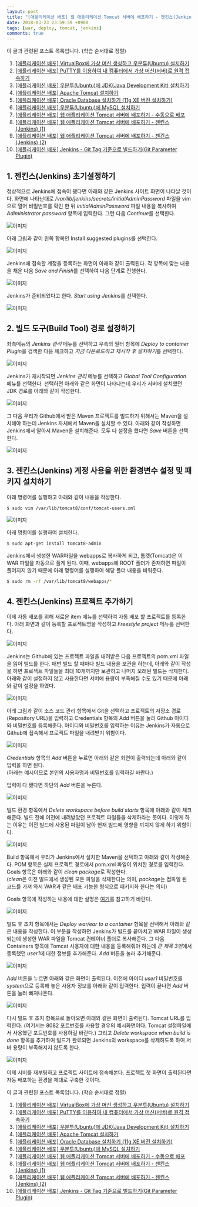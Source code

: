 ```yaml
---
layout: post
title: "[애플리케이션 배포] 웹 애플리케이션 Tomcat 서버에 배포하기 - 젠킨스(Jenkins) (2)"
date: 2018-03-23 23:59:59 +0900
tags: [war, deploy, tomcat, jenkins]
comments: true
---
```

이 글과 관련된 포스트 목록입니다. (학습 순서대로 정렬)
1. [[애플리케이션 배포] VirtualBox에 가상 머신 생성하고 우분투(Ubuntu) 설치하기](https://blog.tophoon.com/2018/03/10/setup-ubuntu-to-virtualbox.html)
2. [[애플리케이션 배포] PuTTY를 이용하여 내 컴퓨터에서 가상 머신(서버)로 원격 접속하기](https://blog.tophoon.com/2018/03/11/connecting-local-remote-using-putty.html)
3. [[애플리케이션 배포] 우분투(Ubuntu)에 JDK(Java Development Kit) 설치하기](https://blog.tophoon.com/2018/03/12/setup-jdk-to-ubuntu.html)
4. [[애플리케이션 배포] Apache Tomcat 설치하기](https://blog.tophoon.com/2018/03/13/setup-tomcat-to-ubuntu.html)
5. [[애플리케이션 배포] Oracle Database 설치하기 (11g XE 버전 설치하기)](https://blog.tophoon.com/2018/03/14/setup-oracle-to-ubuntu.html)
6. [[애플리케이션 배포] 우분투(Ubuntu)에 MySQL 설치하기](https://blog.tophoon.com/2018/03/20/setup-mysql-to-ubuntu.html)
7. [[애플리케이션 배포] 웹 애플리케이션 Tomcat 서버에 배포하기 - 수동으로 배포](https://blog.tophoon.com/2018/03/21/deploy-war-to-tomcat-manually.html)
8. [[애플리케이션 배포] 웹 애플리케이션 Tomcat 서버에 배포하기 - 젠킨스(Jenkins) (1)](https://blog.tophoon.com/2018/03/22/deploy-war-to-tomcat-jenkins.html)
9. [[애플리케이션 배포] 웹 애플리케이션 Tomcat 서버에 배포하기 - 젠킨스(Jenkins) (2)](https://blog.tophoon.com/2018/03/23/deploy-war-to-tomcat-jenkins.html)
10. [[애플리케이션 배포] Jenkins - Git Tag 기준으로 빌드하기(Git Parameter Plugin)](https://blog.tophoon.com/2018/03/24/setup-git-parameter-plugin-to-jenkins.html)

## 1. 젠킨스(Jenkins) 초기설정하기
정상적으로 Jenkins에 접속이 됐다면 아래와 같은 Jenkins 사이트 화면이 나타날 것이다.
화면에 나타난대로 */var/lib/jenkins/secrets/initialAdminPassword* 파일을 vim으로 열어 비밀번호를 확인 한 뒤 *initialAdminPassword* 파일 내용을 복사하여 *Adiministrator password* 항목에 입력한다. 그런 다음 *Continue*를 선택한다.

![이미지](/files/deploy-war-to-tomcat-jenkins-08.png)

아래 그림과 같이 왼쪽 항목인 Install suggested plugins를 선택한다.

![이미지](/files/deploy-war-to-tomcat-jenkins-09.png)

Jenkins에 접속할 계정을 등록하는 화면이 아래와 같이 출력된다. 각 항목에 맞는 내용을 채운 다음 *Save and Finish*를 선택하여 다음 단계로 진행한다.

![이미지](/files/deploy-war-to-tomcat-jenkins-10.png)

Jenkins가 준비되었다고 한다. *Start using Jenkins*를 선택한다.

![이미지](/files/deploy-war-to-tomcat-jenkins-11.png)

## 2. 빌드 도구(Build Tool) 경로 설정하기
좌측메뉴의 *Jenkins 관리* 메뉴를 선택하고 우측의 필터 항목에 *Deploy to container Plugin*을 검색한 다음 체크하고 *지금 다운로드하고 재시작 후 설치하기*를 선택한다.

![이미지](/files/deploy-war-to-tomcat-jenkins-12.png)

Jenkins가 재시작되면 *Jenkins 관리* 메뉴를 선택하고 *Global Tool Configuration* 메뉴를 선택한다.
선택하면 아래와 같은 화면이 나타나는데 우리가 서버에 설치했던 JDK 경로를 아래와 같이 작성한다.

![이미지](/files/deploy-war-to-tomcat-jenkins-13.png)

그 다음 우리가 Github에서 받은 Maven 프로젝트를 빌드하기 위해서는 Maven을 설치해야 하는데 Jenkins 자체에서 Maven을 설치할 수 있다. 아래와 같이 작성하면 Jenkins에서 알아서 Maven을 설치해준다. 모두 다 설정을 했다면 *Save* 버튼을 선택한다.

![이미지](/files/deploy-war-to-tomcat-jenkins-14.png)

## 3. 젠킨스(Jenkins) 계정 사용을 위한 환경변수 설정 및 패키지 설치하기
아래 명령어를 실행하고 아래와 같이 내용을 작성한다.
```sh
$ sudo vim /var/lib/tomcat8/conf/tomcat-users.xml
```
![이미지](/files/deploy-war-to-tomcat-jenkins-15.png)

아래 명령어를 실행하여 설치한다.
```sh
$ sudo apt-get install tomcat8-admin
```

Jenkins에서 생성한 WAR파일을 webapps로 복사하게 되고, 톰켓(Tomcat)은 이 WAR 파일을 자동으로 풀게 된다.
이때, webapps에 ROOT 폴더가 존재하면 파일이 풀어지지 않기 때문에 아래 명령어를 실행하여 해당 폴더 내용을 비워준다.
```sh
$ sudo rm -rf /var/lib/tomcat8/webapps/*
```

## 4. 젠킨스(Jenkins) 프로젝트 추가하기
이제 자동 배포를 위해 새로운 item 메뉴를 선택하여 자동 배포 할 프로젝트를 등록한다.
아래 화면과 같이 등록할 프로젝트명을 작성하고 *Freestyle project* 메뉴를 선택한다.

![이미지](/files/deploy-war-to-tomcat-jenkins-16.png)

Jenkins는 Github에 있는 프로젝트 파일을 내려받은 다음 프로젝트의 pom.xml 파일을 읽어 빌드를 한다. 매번 빌드 할 때마다 빌드 내용을 보관을 하는데, 아래와 같이 작성을 하면 프로젝트 파일들을 최대 10개까지만 보관하고 나머지 오래된 빌드는 삭제한다. 아래와 같이 설정하지 않고 사용한다면 서버에 용량이 부족해질 수도 있기 때문에 아래와 같이 설정을 하였다.

![이미지](/files/deploy-war-to-tomcat-jenkins-17.png)

아래 그림과 같이 소스 코드 관리 항목에서 Git을 선택하고 프로젝트의 저장소 경로(Repository URL)을 입력하고 Credentials 항목의 Add 버튼을 눌러 Github 아이디와 비밀번호를 등록해준다. 아이디와 비밀번호를 입력하는 이유는 Jenkins가 자동으로 Github에 접속해서 프로젝트 파일을 내려받기 위함이다.

![이미지](/files/deploy-war-to-tomcat-jenkins-18.png)

*Credentials* 항목의 *Add* 버튼을 누르면 아래와 같은 화면이 출력되는데 아래와 같이 입력을 하면 된다.<br/>
(아래는 예시이므로 본인의 사용자명과 비밀번호를 입력하길 바란다.)

입력이 다 됐다면 하단의 *Add* 버튼을 누른다.

![이미지](/files/deploy-war-to-tomcat-jenkins-19.png)

빌드 환경 항목에서 *Delete workspace before build starts* 항목에 아래와 같이 체크해준다. 빌드 전에 이전에 내려받았던 프로젝트 파일들을 삭제하라는 뜻이다. 
이렇게 하는 이유는 이전 빌드에 사용된 파일이 남아 현재 빌드에 영향을 끼치지 않게 하기 위함이다.

![이미지](/files/deploy-war-to-tomcat-jenkins-20.png)

Build 항목에서 우리가 Jenkins에서 설치한 Maven을 선택하고 아래와 같이 작성해준다. POM 항목은 실제 프로젝트 경로에서 pom.xml 파일이 위치한 경로를 입력한다. Goals 항목은 아래와 같이 *clean package*로 작성한다.<br/>
(*clean*은 이전 빌드에서 생성된 모든 파일을 삭제한다는 의미, *package*는 컴파일 된 코드를 가져 와서 WAR과 같은 배포 가능한 형식으로 패키지화 한다는 의미)

Goals 항목에 작성하는 내용에 대한 설명은 [여기](http://maven.apache.org/guides/introduction/introduction-to-the-lifecycle.html#Lifecycle_Reference)를 참고하기 바란다.

![이미지](/files/deploy-war-to-tomcat-jenkins-21.png)

빌드 후 조치 항목에서는 *Deploy war/ear to a container* 항목을 선택해서 아래와 같은 내용을 작성한다.
이 부분을 작성하면 Jenkins가 빌드를 끝마치고 WAR 파일이 생성되는데 생성한 WAR 파일을 Tomcat 컨테이너 폴더로 복사해준다.
그 다음 Containers 항목에 Tomcat 사용자에 대한 내용을 등록해줘야 하는데 *큰 제목 3번*에서 등록했던 *user1*에 대한 정보를 추가해준다. *Add* 버튼을 눌러 추가해준다.

![이미지](/files/deploy-war-to-tomcat-jenkins-22.png)

*Add* 버튼을 누르면 아래와 같은 화면이 출력된다. 이전에 아이디 *user1* 비밀번호를 *system*으로 등록해 놓은 사용자 정보를 아래와 같이 입력한다. 입력이 끝나면 *Add* 버튼을 눌러 빠져나온다.

![이미지](/files/deploy-war-to-tomcat-jenkins-23.png)

다시 빌드 후 조치 항목으로 돌아오면 아래와 같은 화면이 출력된다. Tomcat URL를 입력한다. (여기서는 8082 포트번호를 사용할 경우의 예시화면이다. Tomcat 설정파일에서 사용했던 포트번호를 사용하길 바란다.)
그리고 *Delete workspace when build is done* 항목을 추가하여 빌드가 완료되면 Jenkins의 workspace를 삭제하도록 하여 서버 용량이 부족해지지 않도록 한다.

![이미지](/files/deploy-war-to-tomcat-jenkins-24.png)

이제 서버를 재부팅하고 프로젝트 사이트에 접속해본다. 프로젝트 첫 화면이 출력된다면 자동 배포하는 환경을 제대로 구축한 것이다.

이 글과 관련된 포스트 목록입니다. (학습 순서대로 정렬)
1. [[애플리케이션 배포] VirtualBox에 가상 머신 생성하고 우분투(Ubuntu) 설치하기](https://blog.tophoon.com/2018/03/10/setup-ubuntu-to-virtualbox.html)
2. [[애플리케이션 배포] PuTTY를 이용하여 내 컴퓨터에서 가상 머신(서버)로 원격 접속하기](https://blog.tophoon.com/2018/03/11/connecting-local-remote-using-putty.html)
3. [[애플리케이션 배포] 우분투(Ubuntu)에 JDK(Java Development Kit) 설치하기](https://blog.tophoon.com/2018/03/12/setup-jdk-to-ubuntu.html)
4. [[애플리케이션 배포] Apache Tomcat 설치하기](https://blog.tophoon.com/2018/03/13/setup-tomcat-to-ubuntu.html)
5. [[애플리케이션 배포] Oracle Database 설치하기 (11g XE 버전 설치하기)](https://blog.tophoon.com/2018/03/14/setup-oracle-to-ubuntu.html)
6. [[애플리케이션 배포] 우분투(Ubuntu)에 MySQL 설치하기](https://blog.tophoon.com/2018/03/20/setup-mysql-to-ubuntu.html)
7. [[애플리케이션 배포] 웹 애플리케이션 Tomcat 서버에 배포하기 - 수동으로 배포](https://blog.tophoon.com/2018/03/21/deploy-war-to-tomcat-manually.html)
8. [[애플리케이션 배포] 웹 애플리케이션 Tomcat 서버에 배포하기 - 젠킨스(Jenkins) (1)](https://blog.tophoon.com/2018/03/22/deploy-war-to-tomcat-jenkins.html)
9. [[애플리케이션 배포] 웹 애플리케이션 Tomcat 서버에 배포하기 - 젠킨스(Jenkins) (2)](https://blog.tophoon.com/2018/03/23/deploy-war-to-tomcat-jenkins.html)
10. [[애플리케이션 배포] Jenkins - Git Tag 기준으로 빌드하기(Git Parameter Plugin)](https://blog.tophoon.com/2018/03/24/setup-git-parameter-plugin-to-jenkins.html)